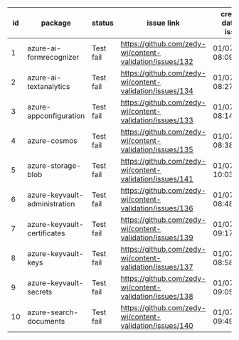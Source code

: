 
| id | package | status | issue link | created date of issue | update date of issue | run date of pipeline |
|----|---------|--------|------------|-----------------------|----------------------| ---------------------|
| 1 | azure-ai-formrecognizer | Test fail | https://github.com/zedy-wj/content-validation/issues/132 | 01/07/2025 08:09:10 | 01/07/2025 08:09:11 | 1/9/2025 10:54:40 AM |
| 2 | azure-ai-textanalytics | Test fail | https://github.com/zedy-wj/content-validation/issues/134 | 01/07/2025 08:27:52 | 01/09/2025 07:18:21 | 1/9/2025 10:54:40 AM |
| 3 | azure-appconfiguration | Test fail | https://github.com/zedy-wj/content-validation/issues/133 | 01/07/2025 08:14:34 | 01/07/2025 08:14:35 | 1/9/2025 10:54:40 AM |
| 4 | azure-cosmos | Test fail | https://github.com/zedy-wj/content-validation/issues/135 | 01/07/2025 08:38:35 | 01/09/2025 07:07:21 | 1/9/2025 10:54:40 AM |
| 5 | azure-storage-blob | Test fail | https://github.com/zedy-wj/content-validation/issues/141 | 01/07/2025 10:03:07 | 01/09/2025 10:18:06 | 1/9/2025 10:54:40 AM |
| 6 | azure-keyvault-administration | Test fail | https://github.com/zedy-wj/content-validation/issues/136 | 01/07/2025 08:48:04 | 01/07/2025 08:48:04 | 1/9/2025 10:54:40 AM |
| 7 | azure-keyvault-certificates | Test fail | https://github.com/zedy-wj/content-validation/issues/139 | 01/07/2025 09:17:44 | 01/07/2025 09:17:44 | 1/9/2025 10:54:40 AM |
| 8 | azure-keyvault-keys | Test fail | https://github.com/zedy-wj/content-validation/issues/137 | 01/07/2025 08:58:04 | 01/07/2025 08:58:04 | 1/9/2025 10:54:40 AM |
| 9 | azure-keyvault-secrets | Test fail | https://github.com/zedy-wj/content-validation/issues/138 | 01/07/2025 09:05:36 | 01/07/2025 09:05:37 | 1/9/2025 10:54:40 AM |
| 10 | azure-search-documents | Test fail | https://github.com/zedy-wj/content-validation/issues/140 | 01/07/2025 09:49:34 | 01/09/2025 08:21:07 | 1/9/2025 10:54:40 AM |
